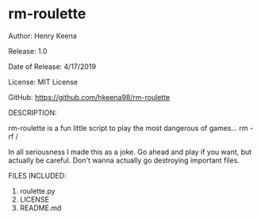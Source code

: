 # rm-roulette

Author: Henry Keena

Release: 1.0

Date of Release: 4/17/2019

License: MIT License

GitHub: https://github.com/hkeena98/rm-roulette

DESCRIPTION:

rm-roulette is a fun little script to play the most dangerous of games... rm -rf /

In all seriousness I made this as a joke. Go ahead and play if you want, but actually be careful. Don't wanna actually go destroying important files.

FILES INCLUDED:

1. roulette.py
2. LICENSE
3. README.md


